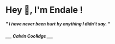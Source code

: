 <h1 title="head"> Hey 👋, I'm Endale !</h1>

**<h5><i>" I have never been hurt by anything I didn't say. "</i></h5>**

*<b>___ Calvin Coolidge ___</b>*

